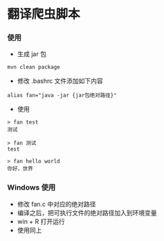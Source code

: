 # 翻译爬虫脚本
### 使用
* 生成 jar 包
~~~
mvn clean package
~~~
* 修改 .bashrc 文件添加如下内容
~~~
alias fan="java -jar {jar包绝对路径}"
~~~
* 使用
~~~
> fan test
测试

> fan 测试
test

> fan hello world
你好，世界 
~~~
### Windows 使用
* 修改 fan.c 中对应的绝对路径
* 编译之后，把可执行文件的绝对路径加入到环境变量
* win + R 打开运行
* 使用同上
